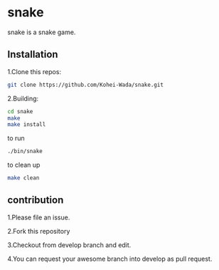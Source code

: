 # snake

snake is a snake game.


## Installation

1.Clone this repos:
```sh
git clone https://github.com/Kohei-Wada/snake.git
```


2.Building:

```sh
cd snake
make 
make install
```

to run
```sh
./bin/snake
```

to clean up

```sh
make clean
```

## contribution

1.Please file an issue.

2.Fork this repository

3.Checkout from develop branch and edit.

4.You can request your awesome branch into develop as pull request.
